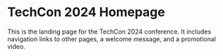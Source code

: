 # TechCon 2024 Homepage

This is the landing page for the TechCon 2024 conference. It includes navigation links to other pages, a welcome message, and a promotional video.

